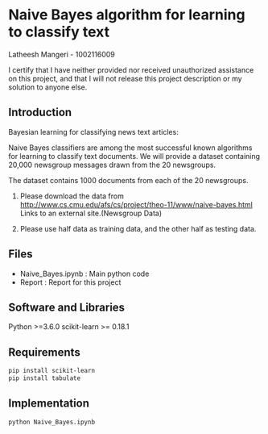 # Naive Bayes algorithm for learning to classify text

Latheesh Mangeri - 1002116009

I certify that I have neither provided nor received unauthorized assistance on this project, and that I will not release this project description or my solution to anyone else.

## Introduction
Bayesian learning for classifying news text articles:

 

Naive Bayes classifiers are among the most successful known algorithms for learning to classify text documents. We will provide a dataset containing 20,000 newsgroup messages drawn from the 20 newsgroups.

The dataset contains 1000 documents from each of the 20 newsgroups.

1. Please download the data from http://www.cs.cmu.edu/afs/cs/project/theo-11/www/naive-bayes.html Links to an external site.(Newsgroup Data)

2. Please use half data as training data, and the other half as testing data.

## Files
* Naive_Bayes.ipynb : Main python code
* Report : Report for this project


## Software and Libraries

Python >=3.6.0
scikit-learn >= 0.18.1

## Requirements

```bash
pip install scikit-learn
pip install tabulate
```

## Implementation

```bash
python Naive_Bayes.ipynb
```


